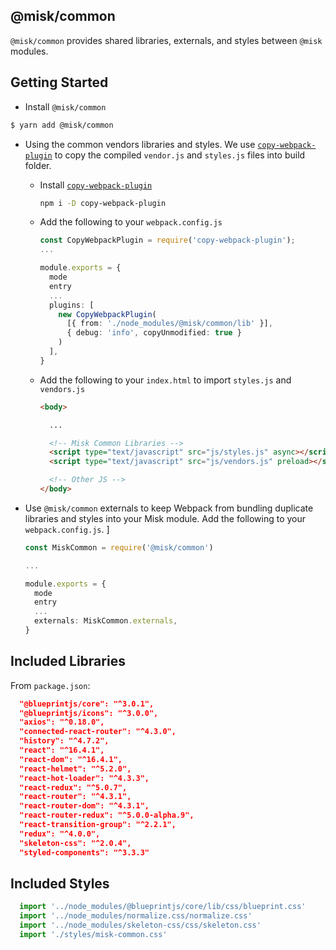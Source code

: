 @misk/common
---

`@misk/common` provides shared libraries, externals, and styles between `@misk` modules.

Getting Started
---

- Install `@misk/common`

```bash
$ yarn add @misk/common
```

- Using the common vendors libraries and styles. We use [`copy-webpack-plugin`](https://github.com/webpack-contrib/copy-webpack-plugin) to copy the compiled `vendor.js` and `styles.js` files into build folder.
  - Install [`copy-webpack-plugin`](https://github.com/webpack-contrib/copy-webpack-plugin)
    
    ```bash
    npm i -D copy-webpack-plugin
    ```

  - Add the following to your `webpack.config.js`

    ```Typescript
    const CopyWebpackPlugin = require('copy-webpack-plugin');
    ...

    module.exports = {
      mode
      entry
      ...
      plugins: [
        new CopyWebpackPlugin(
          [{ from: './node_modules/@misk/common/lib' }], 
          { debug: 'info', copyUnmodified: true }
        )
      ],
    }
    ```
  
  - Add the following to your `index.html` to import `styles.js` and `vendors.js`

    ```HTML
    <body>

      ...

      <!-- Misk Common Libraries -->
      <script type="text/javascript" src="js/styles.js" async></script>
      <script type="text/javascript" src="js/vendors.js" preload></script>

      <!-- Other JS -->
    </body>
    ```

- Use `@misk/common` externals to keep Webpack from bundling duplicate libraries and styles into your Misk module. Add the following to your `webpack.config.js`. ]
  
  ```Typescript
  const MiskCommon = require('@misk/common')

  ...

  module.exports = {
    mode
    entry
    ...
    externals: MiskCommon.externals,
  }

  ```

Included Libraries
---

From `package.json`:

```JSON
  "@blueprintjs/core": "^3.0.1",
  "@blueprintjs/icons": "^3.0.0",
  "axios": "^0.18.0",
  "connected-react-router": "^4.3.0",
  "history": "^4.7.2",
  "react": "^16.4.1",
  "react-dom": "^16.4.1",
  "react-helmet": "^5.2.0",
  "react-hot-loader": "^4.3.3",
  "react-redux": "^5.0.7",
  "react-router": "^4.3.1",
  "react-router-dom": "^4.3.1",
  "react-router-redux": "^5.0.0-alpha.9",
  "react-transition-group": "^2.2.1",
  "redux": "^4.0.0",
  "skeleton-css": "^2.0.4",
  "styled-components": "^3.3.3"
```

Included Styles
---
```Typescript
  import '../node_modules/@blueprintjs/core/lib/css/blueprint.css'
  import '../node_modules/normalize.css/normalize.css'
  import '../node_modules/skeleton-css/css/skeleton.css'
  import './styles/misk-common.css'
```